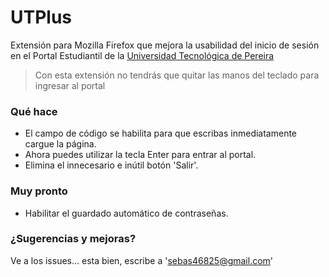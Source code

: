 UTPlus
======

Extensión para Mozilla Firefox que mejora la usabilidad del inicio de sesión en el Portal Estudiantil de la [Universidad Tecnológica de Pereira](http://app4.utp.edu.co/pe/)

> Con esta extensión no tendrás que quitar las manos del teclado para ingresar al portal

### Qué hace

* El campo de código se habilita para que escribas inmediatamente cargue la página.
* Ahora puedes utilizar la tecla Enter para entrar al portal.
* Elimina el innecesario e inútil botón 'Salir'.

### Muy pronto

* Habilitar el guardado automático de contraseñas.

### ¿Sugerencias y mejoras?

Ve a los issues... esta bien, escribe a 'sebas46825@gmail.com'
